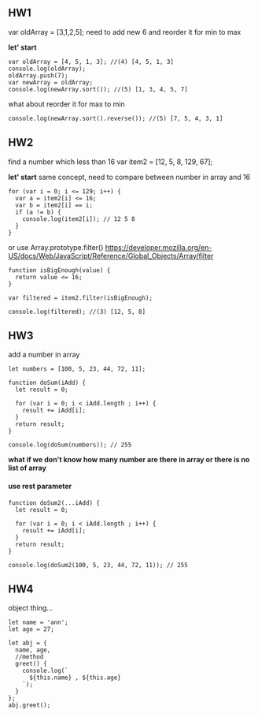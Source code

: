 ## HW1
var oldArray = [3,1,2,5];
need to add new 6 
and reorder it for min to max

**let' start**

```
var oldArray = [4, 5, 1, 3]; //(4) [4, 5, 1, 3]
console.log(oldArray);
oldArray.push(7);
var newArray = oldArray;
console.log(newArray.sort()); //(5) [1, 3, 4, 5, 7]

```

what about reorder it for max to min

```
console.log(newArray.sort().reverse()); //(5) [7, 5, 4, 3, 1]
```

## HW2
find a number which less than 16
var item2 = [12, 5, 8, 129, 67];

**let' start**
same concept, need to compare between number in array and 16 

```
for (var i = 0; i <= 129; i++) {
  var a = item2[i] <= 16;
  var b = item2[i] == i;
  if (a != b) {
    console.log(item2[i]); // 12 5 8
  }
}

```

or use Array.prototype.filter()
https://developer.mozilla.org/en-US/docs/Web/JavaScript/Reference/Global_Objects/Array/filter

```
function isBigEnough(value) {
  return value <= 16;
}

var filtered = item2.filter(isBigEnough);

console.log(filtered); //(3) [12, 5, 8]
```

## HW3
add a number in array

```
let numbers = [100, 5, 23, 44, 72, 11];

function doSum(iAdd) {
  let result = 0;

  for (var i = 0; i < iAdd.length ; i++) {
    result += iAdd[i];
  }
  return result;
}

console.log(doSum(numbers)); // 255
```

**what if we don't know how many number are there in array or there is no list of array**

#### use rest parameter

```
function doSum2(...iAdd) {
  let result = 0;

  for (var i = 0; i < iAdd.length ; i++) {
    result += iAdd[i];
  }
  return result;
}

console.log(doSum2(100, 5, 23, 44, 72, 11)); // 255
```

## HW4
object thing...

```
let name = 'ann';
let age = 27;

let abj = {
  name, age,
  //method
  greet() {
    console.log(`
      ${this.name} , ${this.age}
    `);
  }
};
abj.greet();
```
